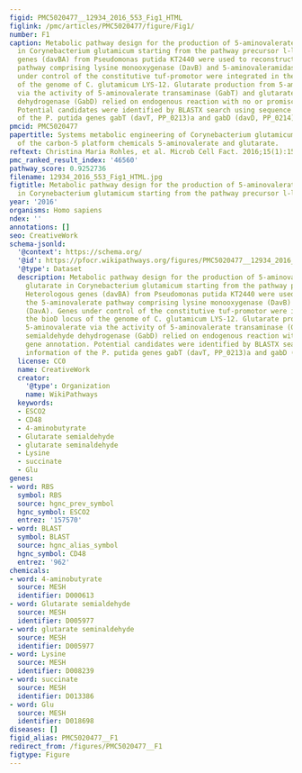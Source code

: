 ```yaml
---
figid: PMC5020477__12934_2016_553_Fig1_HTML
figlink: /pmc/articles/PMC5020477/figure/Fig1/
number: F1
caption: Metabolic pathway design for the production of 5-aminovalerate and glutarate
  in Corynebacterium glutamicum starting from the pathway precursor l-lysine. Heterologous
  genes (davBA) from Pseudomonas putida KT2440 were used to reconstruct the 5-aminovalerate
  pathway comprising lysine monooxygenase (DavB) and 5-aminovaleramidase (DavA). Genes
  under control of the constitutive tuf-promotor were integrated in the bioD locus
  of the genome of C. glutamicum LYS-12. Glutarate production from 5-aminovalerate
  via the activity of 5-aminovalerate transaminase (GabT) and glutarate semialdehyde
  dehydrogenase (GabD) relied on endogenous reaction with no or promiscuous gene annotation.
  Potential candidates were identified by BLASTX search using sequence information
  of the P. putida genes gabT (davT, PP_0213)a and gabD (davD, PP_0214)b
pmcid: PMC5020477
papertitle: Systems metabolic engineering of Corynebacterium glutamicum for the production
  of the carbon-5 platform chemicals 5-aminovalerate and glutarate.
reftext: Christina Maria Rohles, et al. Microb Cell Fact. 2016;15(1):154.
pmc_ranked_result_index: '46560'
pathway_score: 0.9252736
filename: 12934_2016_553_Fig1_HTML.jpg
figtitle: Metabolic pathway design for the production of 5-aminovalerate and glutarate
  in Corynebacterium glutamicum starting from the pathway precursor l-lysine
year: '2016'
organisms: Homo sapiens
ndex: ''
annotations: []
seo: CreativeWork
schema-jsonld:
  '@context': https://schema.org/
  '@id': https://pfocr.wikipathways.org/figures/PMC5020477__12934_2016_553_Fig1_HTML.html
  '@type': Dataset
  description: Metabolic pathway design for the production of 5-aminovalerate and
    glutarate in Corynebacterium glutamicum starting from the pathway precursor l-lysine.
    Heterologous genes (davBA) from Pseudomonas putida KT2440 were used to reconstruct
    the 5-aminovalerate pathway comprising lysine monooxygenase (DavB) and 5-aminovaleramidase
    (DavA). Genes under control of the constitutive tuf-promotor were integrated in
    the bioD locus of the genome of C. glutamicum LYS-12. Glutarate production from
    5-aminovalerate via the activity of 5-aminovalerate transaminase (GabT) and glutarate
    semialdehyde dehydrogenase (GabD) relied on endogenous reaction with no or promiscuous
    gene annotation. Potential candidates were identified by BLASTX search using sequence
    information of the P. putida genes gabT (davT, PP_0213)a and gabD (davD, PP_0214)b
  license: CC0
  name: CreativeWork
  creator:
    '@type': Organization
    name: WikiPathways
  keywords:
  - ESCO2
  - CD48
  - 4-aminobutyrate
  - Glutarate semialdehyde
  - glutarate seminaldehyde
  - Lysine
  - succinate
  - Glu
genes:
- word: RBS
  symbol: RBS
  source: hgnc_prev_symbol
  hgnc_symbol: ESCO2
  entrez: '157570'
- word: BLAST
  symbol: BLAST
  source: hgnc_alias_symbol
  hgnc_symbol: CD48
  entrez: '962'
chemicals:
- word: 4-aminobutyrate
  source: MESH
  identifier: D000613
- word: Glutarate semialdehyde
  source: MESH
  identifier: D005977
- word: glutarate seminaldehyde
  source: MESH
  identifier: D005977
- word: Lysine
  source: MESH
  identifier: D008239
- word: succinate
  source: MESH
  identifier: D013386
- word: Glu
  source: MESH
  identifier: D018698
diseases: []
figid_alias: PMC5020477__F1
redirect_from: /figures/PMC5020477__F1
figtype: Figure
---
```

